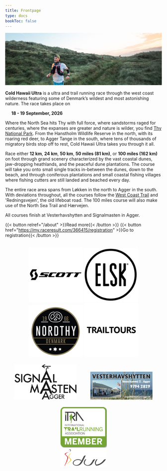 ```yaml
---
title: Frontpage
type: docs
bookToc: false
---
```


![banner](/images/banner3.jpg)

**Cold Hawaii Ultra** is a ultra and trail running race through the west coast wilderness featuring some of Denmark’s wildest and most astonishing nature. The race takes place on

&nbsp;&nbsp;&nbsp;&nbsp; **18 - 19 September, 2026**

<!-- {{< hint info >}} -->

<!-- A letter for all participants of Cold Hawaii Ultra 2025 can be accessed  <a href="/2025_deltagerbrev.pdf">at this link (in Danish)</a>. -->

<!-- {{< /hint >}} -->

Where the North Sea hits Thy with full force, where sandstorms raged for centuries, where the
expanses are greater and nature is wilder, you find [Thy National
Park](https://nationalparkthy.dk/). From the Hanstholm Wildlife Reserve in the north, with its
roaring red deer, to Agger Tange in the south, where tens of thousands of migratory birds stop off
to rest, Cold Hawaii Ultra takes you through it all.

Race either **12 km**, **24 km**, **50 km**, **50 miles (81 km)**, or **100 miles (162 km)** on foot
through grand scenery characterized by the vast coastal dunes, jaw-dropping heathlands, and the
peaceful dune plantations. The course will take you onto small single tracks in-between the dunes,
down to the beach, and through coniferous plantations and small coastal fishing villages where
fishing cutters are still landed and beached every day.

The entire race area spans from Løkken in the north to Agger in the south. With deviations
throughout, all the courses follow the [West Coast
Trail](https://naturstyrelsen.dk/naturoplevelser/naturguider/vestkyststien/) and 'Redningsvejen',
the old lifeboat road. The 100 miles course will also make use of the North Sea Trail and Hærvejen.

All courses finish at Vesterhavshytten and Signalmasten in Agger.

{{< button relref="/about" >}}Read more{{< /button >}}
{{< button href="https://my.raceresult.com/366415/registration" >}}Go to registration{{< /button >}}

<br>


<center>
<!-- <a href="https://www.viabiler.dk/afdelinger/silkeborg-ford-mazda-suzuki/" target="_blank"><img src="/viabiler.png" width="175px" /></a> -->
<a href="https://www.scott-sports.com" target="_blank"><img src="/scott-logo.png" width="175px" /></a>
<a href="https://www.elsk.com/" target="_blank"><img src="/logo_elsk.png" width="175px" /></a>
<a href="https://nordthy.com/" target="_blank"><img src="/nordthy.png" width="175px" /></a>
<a href="https://www.trailtours.dk/" target="_blank"><img src="/trailtours.png" width="175px" /></a>
<br>
<a href="https://signalmasten-agger.dk/" target="_blank"><img src="/signalmasten.png" width="200px" style="margin: 20px"/></a>
<a href="https://vesterhavshytten-agger.dk/" target="_blank"><img src="/logo_vesterhavshytten.png" width="200px" style="margin: 20px"/></a>
<a href="https://itra.run/Races/RaceDetails/89627" target="_blank"><img src="/itra_member.png" width="150px" /></a>
<br>
<a href="https://d-u-v.org" target="_blank"><img src="/duv.png" height="60px" /></a>

</center>
